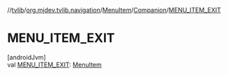 //[tvlib](../../../../index.md)/[org.mjdev.tvlib.navigation](../../index.md)/[MenuItem](../index.md)/[Companion](index.md)/[MENU_ITEM_EXIT](-m-e-n-u_-i-t-e-m_-e-x-i-t.md)

# MENU_ITEM_EXIT

[androidJvm]\
val [MENU_ITEM_EXIT](-m-e-n-u_-i-t-e-m_-e-x-i-t.md): [MenuItem](../index.md)
